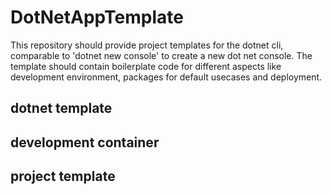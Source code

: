 # DotNetAppTemplate

This repository should provide project templates for the dotnet cli, comparable to 'dotnet new console' to create a new dot net console.
The template should contain boilerplate code for different aspects like development environment, packages for default usecases and deployment.

## dotnet template

## development container

## project template

